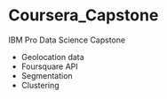 # Coursera_Capstone
IBM Pro Data Science Capstone
- Geolocation data
- Foursquare API
- Segmentation 
- Clustering

